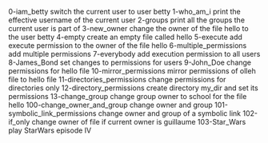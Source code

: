 0-iam_betty switch the current user to user betty
1-who_am_i print the effective username of the current user
2-groups print all the groups the current user is part of
3-new_owner change the owner of the file hello to the user betty
4-empty create an empty file called hello
5-execute add execute permission to the owner of the file hello
6-multiple_permissions add multiple permissions
7-everybody add execution permission to all users
8-James_Bond set changes to permissions for users
9-John_Doe change permissions for hello file
10-mirror_permissions mirror permissions of olleh file to hello file
11-directories_permissions change permissions for directories only
12-directory_permissions create directory my_dir and set its permissions
13-change_group change group owner to school for the file hello
100-change_owner_and_group change owner and group
101-symbolic_link_permissions change owner and group of a symbolic link
102-if_only change owner of file if current owner is guillaume
103-Star_Wars play StarWars episode IV
